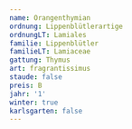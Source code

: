 ```yaml
---
name: Orangenthymian
ordnung: Lippenblütlerartige
ordnungLT: Lamiales
familie: Lippenblütler
familieLT: Lamiaceae
gattung: Thymus
art: fragrantissimus
staude: false
preis: B
jahr: '1'
winter: true
karlsgarten: false
---
```

